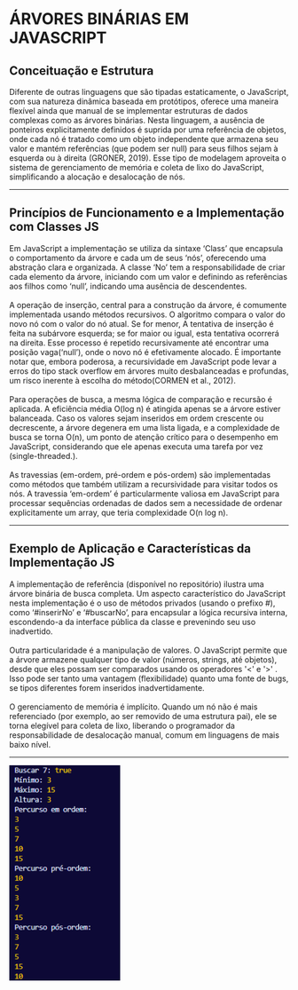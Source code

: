 # ÁRVORES BINÁRIAS EM JAVASCRIPT
## Conceituação e Estrutura
Diferente de outras linguagens que são tipadas estaticamente, o JavaScript, com sua natureza dinâmica baseada em protótipos, oferece uma maneira flexível ainda que manual de se implementar estruturas de dados complexas como as árvores binárias. Nesta linguagem, a ausência de ponteiros explicitamente definidos é suprida por uma referência de objetos, onde cada nó é tratado como um objeto independente que armazena seu valor e mantém referências (que podem ser null) para seus filhos sejam à esquerda ou à direita (GRONER, 2019). Esse tipo de modelagem aproveita o sistema de gerenciamento de memória e coleta de lixo do JavaScript, simplificando a alocação e desalocação de nós.

---
## Princípios de Funcionamento e a Implementação com Classes JS
Em JavaScript a implementação se utiliza da sintaxe ‘Class’ que encapsula o comportamento da árvore e cada um de seus ‘nós’, oferecendo uma abstração clara e organizada. A classe ‘No’ tem a responsabilidade de criar cada elemento da árvore, iniciando com um valor e definindo as referências aos filhos como ‘null’, indicando uma ausência de descendentes. 
<br></br>
A operação de inserção, central para a construção
da árvore, é comumente implementada usando métodos
recursivos. O algoritmo compara o valor do novo nó
com o valor do nó atual. Se for menor, A tentativa
de inserção é feita na subárvore esquerda; se for
maior ou igual, esta tentativa ocorrerá na direita.
Esse processo é repetido recursivamente até
encontrar uma posição vaga(‘null’), onde o novo nó
é efetivamente alocado. É importante notar que,
embora poderosa, a recursividade em JavaScript pode
levar a erros do tipo stack overflow em árvores
muito desbalanceadas e profundas, um risco inerente
à escolha do método(CORMEN et al., 2012).
<br></br>
Para operações de busca, a mesma lógica de
comparação e recursão é aplicada. A eficiência
média O(log n) é atingida apenas se a árvore
estiver balanceada. Caso os valores sejam inseridos
em ordem crescente ou decrescente, a árvore
degenera em uma lista ligada, e a complexidade de
busca se torna O(n), um ponto de atenção crítico
para o desempenho em JavaScript, considerando que
ele apenas executa uma tarefa por vez
(single-threaded.).
<br></br>
As travessias (em-ordem, pré-ordem e pós-ordem) são
implementadas como métodos que também utilizam a
recursividade para visitar todos os nós. A
travessia ‘em-ordem’ é particularmente valiosa em
JavaScript para processar sequências ordenadas de
dados sem a necessidade de ordenar explicitamente
um array, que teria complexidade O(n log n).

---
## Exemplo de Aplicação e Características da Implementação JS
A implementação de referência (disponível no
repositório) ilustra uma árvore binária de busca
completa. Um aspecto característico do JavaScript
nesta implementação é o uso de métodos privados
(usando o prefixo #), como ‘#inserirNo’ e
‘#buscarNo’, para encapsular a lógica recursiva
interna, escondendo-a da interface pública da
classe e prevenindo seu uso inadvertido.
<br></br>
Outra particularidade é a manipulação de valores. O
JavaScript permite que a árvore armazene qualquer
tipo de valor (números, strings, até objetos),
desde que eles possam ser comparados usando os
operadores '<' e '>' . Isso pode ser tanto uma vantagem
(flexibilidade) quanto uma fonte de bugs, se tipos
diferentes forem inseridos inadvertidamente.
<br></br>
O gerenciamento de memória é implícito. Quando um
nó não é mais referenciado (por exemplo, ao ser
removido de uma estrutura pai), ele se torna
elegível para coleta de lixo, liberando o
programador da responsabilidade de desalocação
manual, comum em linguagens de mais baixo nível.

---
<img src="../prints/saida-arvore.png" alt="Saída Árvore" width=200>